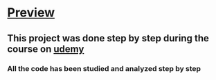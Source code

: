 # [Preview](https://kamenivskyi.github.io/githubFinder/)

## This project was done step by step during the course on [udemy](https://www.udemy.com/course/modern-react-front-to-back/)

### All the code has been studied and analyzed step by step

